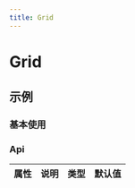 ```yaml
---
title: Grid
---
```


# Grid

## 示例

### 基本使用

### Api

| 属性 | 说明 | 类型 | 默认值 |
| ---- | ---- | ---- | ------ |

